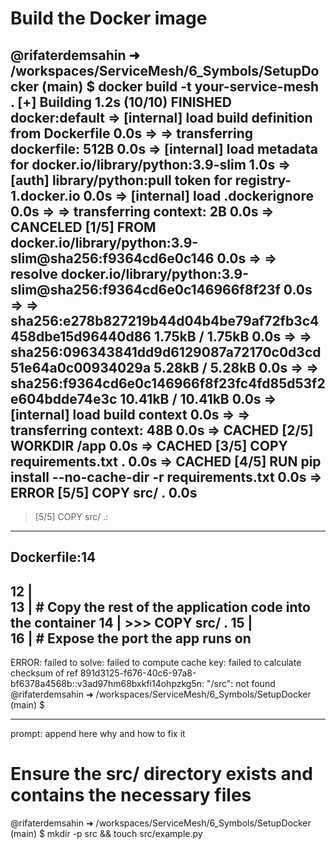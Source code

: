 

# Build the Docker image
@rifaterdemsahin ➜ /workspaces/ServiceMesh/6_Symbols/SetupDocker (main) $ docker build -t your-service-mesh .
[+] Building 1.2s (10/10) FINISHED                                     docker:default
 => [internal] load build definition from Dockerfile                             0.0s
 => => transferring dockerfile: 512B                                             0.0s
 => [internal] load metadata for docker.io/library/python:3.9-slim               1.0s
 => [auth] library/python:pull token for registry-1.docker.io                    0.0s
 => [internal] load .dockerignore                                                0.0s
 => => transferring context: 2B                                                  0.0s
 => CANCELED [1/5] FROM docker.io/library/python:3.9-slim@sha256:f9364cd6e0c146  0.0s
 => => resolve docker.io/library/python:3.9-slim@sha256:f9364cd6e0c146966f8f23f  0.0s
 => => sha256:e278b827219b44d04b4be79af72fb3c4458dbe15d96440d86 1.75kB / 1.75kB  0.0s
 => => sha256:096343841dd9d6129087a72170c0d3cd51e64a0c00934029a 5.28kB / 5.28kB  0.0s
 => => sha256:f9364cd6e0c146966f8f23fc4fd85d53f2e604bdde74e3c 10.41kB / 10.41kB  0.0s
 => [internal] load build context                                                0.0s
 => => transferring context: 48B                                                 0.0s
 => CACHED [2/5] WORKDIR /app                                                    0.0s
 => CACHED [3/5] COPY requirements.txt .                                         0.0s
 => CACHED [4/5] RUN pip install --no-cache-dir -r requirements.txt              0.0s
 => ERROR [5/5] COPY src/ .                                                      0.0s
------
 > [5/5] COPY src/ .:
------
Dockerfile:14
--------------------
  12 |     
  13 |     # Copy the rest of the application code into the container
  14 | >>> COPY src/ .
  15 |     
  16 |     # Expose the port the app runs on
--------------------
ERROR: failed to solve: failed to compute cache key: failed to calculate checksum of ref 891d3125-f676-40c6-97a8-bf6378a4568b::v3ad97hm68bxkfi14ohpzkg5n: "/src": not found
@rifaterdemsahin ➜ /workspaces/ServiceMesh/6_Symbols/SetupDocker (main) $ 


---
prompt:
append here why and how to fix it 

# Ensure the src/ directory exists and contains the necessary files
@rifaterdemsahin ➜ /workspaces/ServiceMesh/6_Symbols/SetupDocker (main) $ mkdir -p src && touch src/example.py